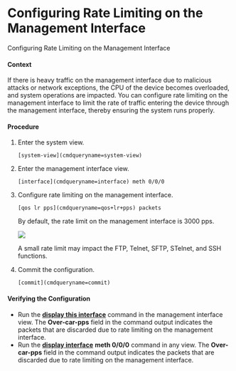 Configuring Rate Limiting on the Management Interface
=====================================================

Configuring Rate Limiting on the Management Interface

#### Context

If there is heavy traffic on the management interface due to malicious attacks or network exceptions, the CPU of the device becomes overloaded, and system operations are impacted. You can configure rate limiting on the management interface to limit the rate of traffic entering the device through the management interface, thereby ensuring the system runs properly.


#### Procedure

1. Enter the system view.
   
   
   ```
   [system-view](cmdqueryname=system-view)
   ```
2. Enter the management interface view.
   
   
   ```
   [interface](cmdqueryname=interface) meth 0/0/0
   ```
3. Configure rate limiting on the management interface.
   
   
   ```
   [qos lr pps](cmdqueryname=qos+lr+pps) packets
   ```
   
   By default, the rate limit on the management interface is 3000 pps.
   
   
   
   ![](public_sys-resources/note_3.0-en-us.png) 
   
   A small rate limit may impact the FTP, Telnet, SFTP, STelnet, and SSH functions.
4. Commit the configuration.
   
   
   ```
   [commit](cmdqueryname=commit)
   ```

#### Verifying the Configuration

* Run the [**display this interface**](cmdqueryname=display+this+interface) command in the management interface view. The **Over-car-pps** field in the command output indicates the packets that are discarded due to rate limiting on the management interface.
* Run the [**display interface**](cmdqueryname=display+interface) **meth 0/0/0** command in any view. The **Over-car-pps** field in the command output indicates the packets that are discarded due to rate limiting on the management interface.